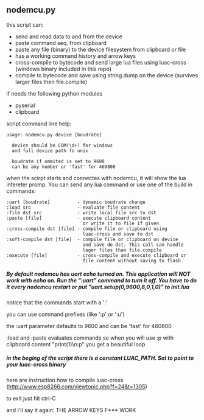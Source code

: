 ## nodemcu.py

this script can:
* send and read data to and from the device 
* paste command seq. from clipboard
* paste any file (binary) to the device filesystem from clipboard or file
* has a working command history and arrow keys
* cross-compile to bytecode and send large lua files using luac-cross (windows binary included in this repo)
* compile to bytecode and save using string.dump on the device (survives larger files then file.compile)

if needs the following python modules
* pyserial
* clipboard

script command line help:
```
usage: nodemcu.py device [boudrate]

  device should be COM(\d+) for windows
  and full device path fo unix

  boudrate if ommited is set to 9600
  can be any number or 'fast' for 460800
```

when the scirpt starts and connectes with nodemcu, it will show the lua intereter promp. You can send any lua command or use one of the build in commands:


```
:uart [boudrate]          - dynamic boudrate change
:load src                 - evaluate file content
:file dst src             - write local file src to dst
:paste [file]             - execute clipboard content
                            or write it to file if given
:cross-compile dst [file] - compile file or clipboard using
                            luac-cross and save to dst
:soft-compile dst [file]  - compile file or clipboard on device
                            and save do dst. This call can handle
                            lager files than file.compile
:execute [file]           - cross-compile and execute clipboard or
                            file content without saving to flash
```

##### By default nodemcu has uart echo turned on. This application will NOT work with echo on. Run the ":uart" command to turn it off. You have to do it every nodemcu restart or put "uart.setup(0,9600,8,0,1,0)" to init.lua

notice that the commands start with a ':'

you can use command prefixes (like ':p' or ':u')

the :uart parameter defaults to 9600 and can be 'fast' for 460800

:load and :paste evaluates commands so when you will use :p with clipboard content "print(1)\n:p" you get a beautiful loop

##### in the beging of the script there is a constant LUAC_PATH. Set to point to your luac-cross binary

here are instruction how to compile luac-cross (http://www.esp8266.com/viewtopic.php?f=24&t=1305)

to exit just hit ctrl-C

and I'll say it again: THE ARROW KEYS F*** WORK
